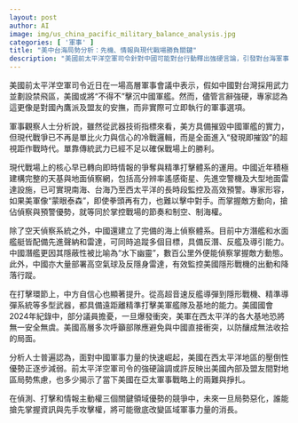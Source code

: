 ```yaml
---
layout: post
author: AI
image: img/us_china_pacific_military_balance_analysis.jpg
categories: [ '軍事' ]
title: "美中台海局勢分析：先機、情報與現代戰場勝負關鍵"
description: "美國前太平洋空軍司令針對中國可能對台行動釋出強硬言論，引發對台海軍事局勢的新一輪關注。專家分析強調，現代軍事競爭核心不再僅是火力勝負，而在於即時偵測、情報主導與精準打擊能力。隨著中國於空天、海上偵察及遠距打擊體系快速發展，美軍在西太壓倒性優勢正逐漸削弱，雙方於情報與先手攻擊權競爭愈發激烈。未來一旦危機升溫，戰場主動權誰屬將主導區域軍力消長，凸顯美國在亞太軍事戰略上的困境與焦慮。"
---
```

美國前太平洋空軍司令近日在一場高層軍事會議中表示，假如中國對台灣採用武力並劃設禁飛區，美國或將“不得不”擊沉中國軍艦。然而，儘管言辭強硬，專家認為這更像是對國內鷹派及盟友的安撫，而非實際可立即執行的軍事選項。

軍事觀察人士分析說，雖然從武器技術指標來看，美方具備摧毀中國軍艦的實力，但現代戰爭已不再是單比火力與信心的冷戰邏輯，而是全面進入“發現即摧毀”的超視距作戰時代。單靠傳統武力已經不足以確保戰場上的勝利。

現代戰場上的核心早已轉向即時情報的爭奪與精準打擊體系的運用。中國近年積極建構完整的天基與地面偵察網，包括高分辨率遙感衛星、先進空警機及大型地面雷達設施，已可實現南海、台海乃至西太平洋的長時段監控及高效預警。專家形容，如果美軍像“蒙眼泰森”，即使拳頭再有力，也難以擊中對手。而掌握敵方動向，搶佔偵察與預警優勢，就等同於掌控戰場的節奏和制空、制海權。

除了空天偵察系統之外，中國還建立了完備的海上偵察體系。目前中方潛艦和水面艦艇皆配備先進聲納和雷達，可同時追蹤多個目標，具備反潛、反艦及導引能力。中國潛艦更因其隱蔽性被比喻為“水下幽靈”，數百公里外便能偵察掌握敵方動態。此外，中國亦大量部署高空氣球及反隱身雷達，有效監控美國隱形戰機的出動和降落行蹤。

在打擊環節上，中方自信心也顯著提升。從高超音速反艦導彈到隱形戰機、精準導彈系統等多型武器，都具備遠距離精準打擊美軍艦隊及基地的能力。美國國會2024年紀錄中，部分議員擔憂，一旦爆發衝突，美軍在西太平洋的各大基地恐將無一安全無虞。美國高層多次呼籲部隊應避免與中國直接衝突，以防釀成無法收拾的局面。

分析人士普遍認為，面對中國軍事力量的快速崛起，美國在西太平洋地區的壓倒性優勢正逐步減弱。前太平洋空軍司令的強硬論調或許反映出美國內部及盟友間對地區局勢焦慮，也多少揭示了當下美國在亞太軍事戰略上的兩難與掙扎。

在偵測、打擊和情報主動權三個關鍵領域優勢的競爭中，未來一旦局勢惡化，誰能搶先掌握資訊與先手攻擊權，將可能徹底改變區域軍事力量的消長。